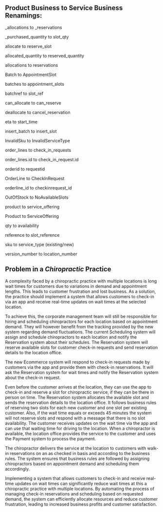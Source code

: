 ## Product Business to	Service	Business Renamings:

_allocations	    to	_reservations

_purchased_quantity	to slot_qty	                    

allocate	        to	reserve_slot

allocated_quantity	to	reserved_quantity

allocations	        to	reservations

Batch	            to	AppointmentSlot

batches	            to	appointment_slots

batchref	        to	slot_ref

can_allocate	    to	can_reserve

deallocate	        to	cancel_reservation

eta	                to	start_time

insert_batch	    to	insert_slot

InvalidSku	        to	InvalidServiceType

order_lines	        to	check_in_requests

order_lines.id	    to	check_in_request.id

orderid	            to	requestid

OrderLine	        to	CheckInRequest

orderline_id	    to	checkinrequest_id

OutOfStock	        to	NoAvailableSlots

product	            to	service_offering

Product	            to	ServiceOffering

qty	                to	availability

reference	        to	slot_reference

sku	                to	service_type	(existing/new)

version_number	    to	location_number	


## Problem in a _Chiropractic_ Practice

A complexity faced by a chiropractic practice with multiple locations is long wait times for customers due to variations in demand and appointment lengths.  This leads to customer frustration and lost business. As a solution, the practice should implement a system that allows customers to check-in via an app and receive real-time updates on wait times at the selected location.

To achieve this, the corporate management team will still be responsible for hiring and scheduling chiropractors for each location based on appointment demand.  They will however benefit from the tracking provided by the new system regarding demand fluctuations. The current Scheduling system will assign and schedule chiropractors to each location and notify the Reservation system about their schedules. The Reservation system will reserve available slots for customer check-in requests and send reservation details to the location office.

The new Ecommerce system will respond to check-in requests made by customers via the app and provide them with check-in reservations.  It will ask the Reservation system for wait times and notify the Reservation system about the check-in request.

Even before the customer arrives at the location, they can use the app to check-in and reserve a slot for chiropractic service, if they can be there in person on time. The Reservation system allocates the available slot and sends the reservation details to the location office. It follows business rules of reserving two slots for each new customer and one slot per existing customer.  Also, if the wait time equals or exceeds 45 minutes the system will not reserve slots and respond with a message that there is no slot availability.  The customer receives updates on the wait time via the app and can use that waiting time for driving to the location.  When a chiropractor is available, the location office provides the service to the customer and uses the Payment system to process the payment.

The chiropractor delivers the service at the location to customers with walk-in reservations on an as checked in basis and according to the business rules.  The system ensures that business rules are followed by assigning chiropractors based on appointment demand and scheduling them accordingly.

Implementing a system that allows customers to check-in and receive real-time updates on wait times can significantly reduce wait times at this a chiropractic practice with multiple locations.  By automating the process of managing check-in reservations and scheduling based on requested demand, the system can efficiently allocate resources and reduce customer frustration, leading to increased business profits and customer satisfaction.
